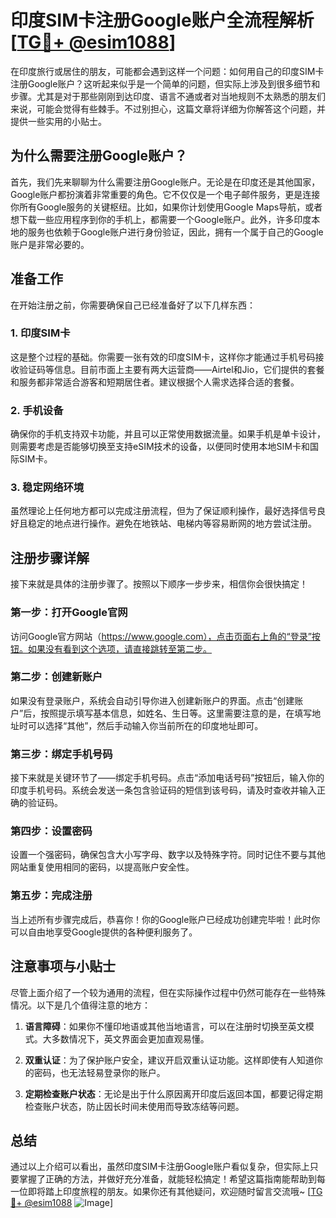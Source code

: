 # 印度SIM卡注册Google账户全流程解析[[TG💪+ @esim1088](https://t.me/s/esim1088)]

在印度旅行或居住的朋友，可能都会遇到这样一个问题：如何用自己的印度SIM卡注册Google账户？这听起来似乎是一个简单的问题，但实际上涉及到很多细节和步骤。尤其是对于那些刚刚到达印度、语言不通或者对当地规则不太熟悉的朋友们来说，可能会觉得有些棘手。不过别担心，这篇文章将详细为你解答这个问题，并提供一些实用的小贴士。

## 为什么需要注册Google账户？

首先，我们先来聊聊为什么需要注册Google账户。无论是在印度还是其他国家，Google账户都扮演着非常重要的角色。它不仅仅是一个电子邮件服务，更是连接你所有Google服务的关键枢纽。比如，如果你计划使用Google Maps导航，或者想下载一些应用程序到你的手机上，都需要一个Google账户。此外，许多印度本地的服务也依赖于Google账户进行身份验证，因此，拥有一个属于自己的Google账户是非常必要的。

## 准备工作

在开始注册之前，你需要确保自己已经准备好了以下几样东西：

### 1. 印度SIM卡
这是整个过程的基础。你需要一张有效的印度SIM卡，这样你才能通过手机号码接收验证码等信息。目前市面上主要有两大运营商——Airtel和Jio，它们提供的套餐和服务都非常适合游客和短期居住者。建议根据个人需求选择合适的套餐。

### 2. 手机设备
确保你的手机支持双卡功能，并且可以正常使用数据流量。如果手机是单卡设计，则需要考虑是否能够切换至支持eSIM技术的设备，以便同时使用本地SIM卡和国际SIM卡。

### 3. 稳定网络环境
虽然理论上任何地方都可以完成注册流程，但为了保证顺利操作，最好选择信号良好且稳定的地点进行操作。避免在地铁站、电梯内等容易断网的地方尝试注册。

## 注册步骤详解

接下来就是具体的注册步骤了。按照以下顺序一步步来，相信你会很快搞定！

### 第一步：打开Google官网
访问Google官方网站（https://www.google.com），点击页面右上角的“登录”按钮。如果没有看到这个选项，请直接跳转至第二步。

### 第二步：创建新账户
如果没有登录账户，系统会自动引导你进入创建新账户的界面。点击“创建账户”后，按照提示填写基本信息，如姓名、生日等。这里需要注意的是，在填写地址时可以选择“其他”，然后手动输入你当前所在的印度地址即可。

### 第三步：绑定手机号码
接下来就是关键环节了——绑定手机号码。点击“添加电话号码”按钮后，输入你的印度手机号码。系统会发送一条包含验证码的短信到该号码，请及时查收并输入正确的验证码。

### 第四步：设置密码
设置一个强密码，确保包含大小写字母、数字以及特殊字符。同时记住不要与其他网站重复使用相同的密码，以提高账户安全性。

### 第五步：完成注册
当上述所有步骤完成后，恭喜你！你的Google账户已经成功创建完毕啦！此时你可以自由地享受Google提供的各种便利服务了。

## 注意事项与小贴士

尽管上面介绍了一个较为通用的流程，但在实际操作过程中仍然可能存在一些特殊情况。以下是几个值得注意的地方：

1. **语言障碍**：如果你不懂印地语或其他当地语言，可以在注册时切换至英文模式。大多数情况下，英文界面会更加直观易懂。
   
2. **双重认证**：为了保护账户安全，建议开启双重认证功能。这样即使有人知道你的密码，也无法轻易登录你的账户。

3. **定期检查账户状态**：无论是出于什么原因离开印度后返回本国，都要记得定期检查账户状态，防止因长时间未使用而导致冻结等问题。

## 总结

通过以上介绍可以看出，虽然印度SIM卡注册Google账户看似复杂，但实际上只要掌握了正确的方法，并做好充分准备，就能轻松搞定！希望这篇指南能帮助到每一位即将踏上印度旅程的朋友。如果你还有其他疑问，欢迎随时留言交流哦~ [[TG💪+ @esim1088](https://t.me/s/esim1088) ![Image](https://i.postimg.cc/4NQfJmqS/Snipaste-2025-05-13-00-14-12.png)]